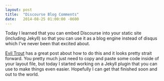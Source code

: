 ```yaml
---
layout: post
title:  "Discourse Blog Comments"
date:   2014-08-25 01:00:00 -0600
---
```


Today I learned that you can embed Discourse into your static site (including Jekyll) so that you can use it as a blog engine instead of disqus which I've never been that excited about.

[Evil Trout](http://eviltrout.com/2014/01/22/embedding-discourse.html) has a great post about how to do this and it looks pretty strait forward. You pretty much just need to copy and paste some code inside of your layout file, but today I started working on a Jekyll plugin that you can use to make things even easier. Hopefully I can get that finished soon and out to the world.
